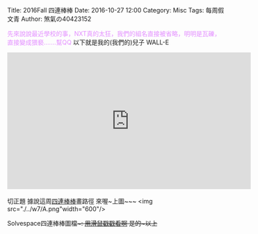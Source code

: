 Title: 2016Fall 四連棒棒
Date: 2016-10-27 12:00
Category: Misc
Tags: 每周假文青
Author: 煞氣の40423152

<font color="#E38EFF">先來說說最近學校的事，NXT真的太狂，我們的組名直接被省略，明明是瓦礫，直接變成猥褻.......幫QQ</font>
以下就是我的(我們的)兒子 WALL-E
<iframe width="560" height="315" src="https://www.youtube.com/embed/wRPHCHN14wQ" frameborder="0" allowfullscreen></iframe>

切正題
據說這周<a href="./../w7/B.csv">四連棒棒</a>畫路徑
來喔~上圖~~~
<img src="./../w7/A.png"width="600"/>

Solvespace四連棒棒圖檔~~~:
<a href="./../w7/C.slsv">用滑鼠戳戳看啊</a>
是的~以上~~